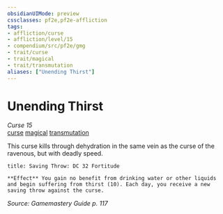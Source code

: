```yaml
---
obsidianUIMode: preview
cssclasses: pf2e,pf2e-affliction
tags:
- affliction/curse
- affliction/level/15
- compendium/src/pf2e/gmg
- trait/curse
- trait/magical
- trait/transmutation
aliases: ["Unending Thirst"]
---
```

# Unending Thirst
*Curse 15*  
[curse](rules/traits/curse.md "Curse Effect Trait")  [magical](rules/traits/magical.md "Magical Item Trait")  [transmutation](rules/traits/transmutation.md "Transmutation School Trait")  

This curse kills through dehydration in the same vein as the curse of the ravenous, but with deadly speed.

```ad-inline-affliction
title: Saving Throw: DC 32 Fortitude

**Effect** You gain no benefit from drinking water or other liquids and begin suffering from thirst (10). Each day, you receive a new saving throw against the curse.
```

*Source: Gamemastery Guide p. 117*
